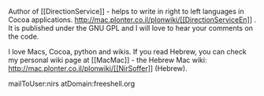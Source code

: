 

Author of [[DirectionService]] - helps to write in right to left languages in Cocoa applications. http://mac.plonter.co.il/plonwiki/[[DirectionServiceEn]] . It is published under the GNU GPL and I will love to hear your comments on the code.

I love Macs, Cocoa, python and wikis. If you read Hebrew, you can check my personal wiki page at [[MacMac]] - the Hebrew Mac wiki: http://mac.plonter.co.il/plonwiki/[[NirSoffer]] (Hebrew).

mailToUser:nirs atDomain:freeshell.org